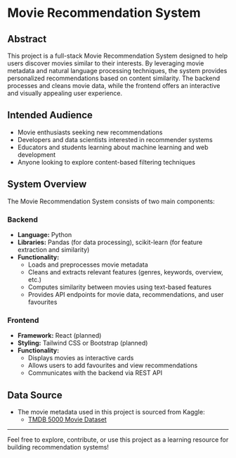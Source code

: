 # Movie Recommendation System

## Abstract
This project is a full-stack Movie Recommendation System designed to help users discover movies similar to their interests. By leveraging movie metadata and natural language processing techniques, the system provides personalized recommendations based on content similarity. The backend processes and cleans movie data, while the frontend offers an interactive and visually appealing user experience.

## Intended Audience
- Movie enthusiasts seeking new recommendations
- Developers and data scientists interested in recommender systems
- Educators and students learning about machine learning and web development
- Anyone looking to explore content-based filtering techniques

## System Overview
The Movie Recommendation System consists of two main components:

### Backend
- **Language:** Python
- **Libraries:** Pandas (for data processing), scikit-learn (for feature extraction and similarity)
- **Functionality:**
  - Loads and preprocesses movie metadata
  - Cleans and extracts relevant features (genres, keywords, overview, etc.)
  - Computes similarity between movies using text-based features
  - Provides API endpoints for movie data, recommendations, and user favourites

### Frontend
- **Framework:** React (planned)
- **Styling:** Tailwind CSS or Bootstrap (planned)
- **Functionality:**
  - Displays movies as interactive cards
  - Allows users to add favourites and view recommendations
  - Communicates with the backend via REST API

## Data Source
- The movie metadata used in this project is sourced from Kaggle:
  - [TMDB 5000 Movie Dataset](https://www.kaggle.com/datasets/tmdb/tmdb-movie-metadata?resource=download&select=tmdb_5000_movies.csv)

---

Feel free to explore, contribute, or use this project as a learning resource for building recommendation systems! 